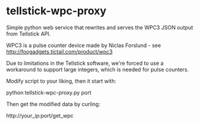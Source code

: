 # tellstick-wpc-proxy
Simple python web service that rewrites and serves the WPC3 JSON output from Tellstick API.

WPC3 is a pulse counter device made by Niclas Forslund - see http://foogadgets.tictail.com/product/wpc3

Due to limitations in the Tellstick software, we're forced to use a workaround to support large integers, which is needed for pulse counters.

Modify script to your liking, then it start with:

python tellstick-wpc-proxy.py port

Then get the modified data by curling:

http://your_ip:port/get_wpc
